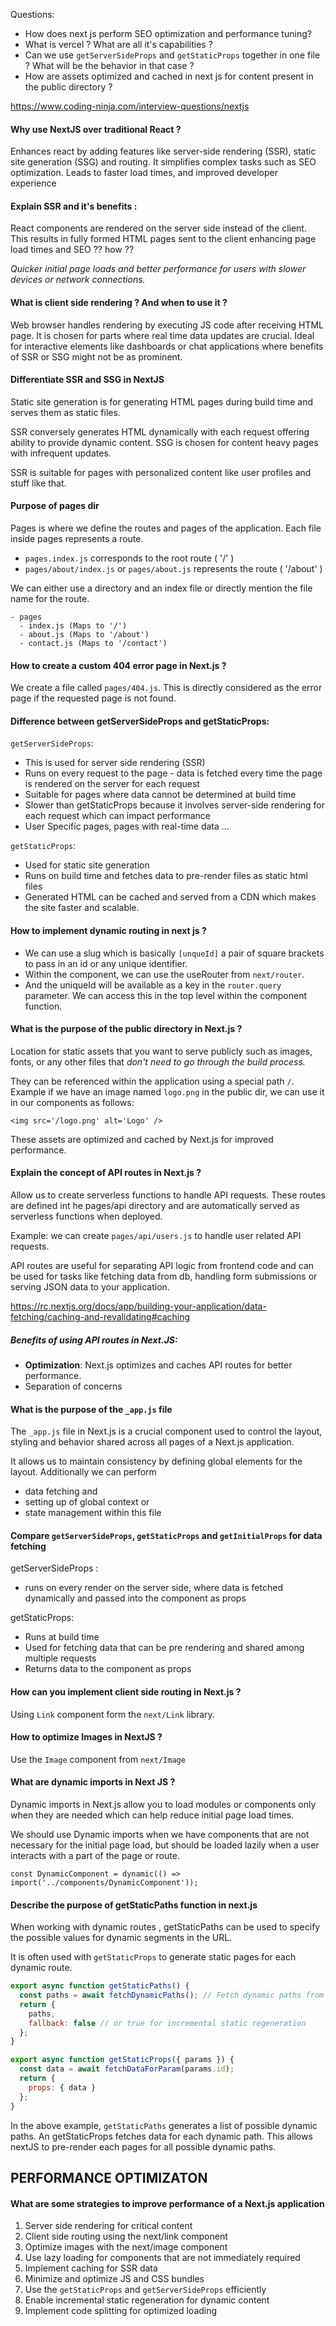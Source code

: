 Questions:
- How does next js perform SEO optimization and performance tuning?
- What is vercel ? What are all it's capabilities ?
- Can we use `getServerSideProps` and `getStaticProps` together in one file ? What will be the behavior in that case ?
- How are assets optimized and cached in next js for content present in the public directory ?

https://www.coding-ninja.com/interview-questions/nextjs

#### **Why use NextJS over traditional React ?**

Enhances react by adding features like server-side rendering (SSR), static site generation (SSG) and routing. It simplifies complex tasks such as SEO optimization. Leads to faster load times, and improved developer experience

#### **Explain SSR and it's benefits** :

React components are rendered on the server side instead of the client. This results in fully formed HTML pages sent to the client enhancing page load times and SEO ?? how ?? 

*Quicker initial page loads and better performance for users with slower devices or network connections.* 

#### **What is client side rendering ?  And when to use it ?**

Web browser handles rendering by executing JS code after receiving HTML page. It is chosen for parts where real time data updates are crucial. Ideal for interactive elements like dashboards or chat applications where benefits of SSR or SSG might not be as prominent. 

#### Differentiate SSR and SSG in NextJS

Static site generation is for generating HTML pages during build time and serves them as static files. 

SSR conversely generates HTML dynamically with each request offering ability to provide dynamic content. SSG is chosen for content heavy pages with infrequent updates. 

SSR is suitable for pages with personalized content like user profiles and stuff like that.

#### Purpose of pages dir

Pages is where we define the routes and pages of the application. Each file inside pages represents a route. 
- `pages.index.js` corresponds to the root route ( '/' )
- `pages/about/index.js` or `pages/about.js` represents the route ( '/about' )

We can either use a directory and an index file or directly mention the file name for the route. 

```
- pages
  - index.js (Maps to '/')
  - about.js (Maps to '/about')
  - contact.js (Maps to '/contact')
```

#### How to create a custom 404 error page in Next.js ? 

We create  a file called `pages/404.js`. This is directly considered as the error page if the requested page is not found.

#### Difference between getServerSideProps and getStaticProps: 

`getServerSideProps`:
- This is used for server side rendering (SSR)
- Runs on every request to the page - data is fetched every time the page is rendered on the server for each request
- Suitable for pages where data cannot be determined at build time
- Slower than getStaticProps because it involves server-side rendering for each request which can impact performance
- User Specific pages, pages with real-time data ...

`getStaticProps`:
- Used for static site generation
- Runs on build time and fetches data to pre-render files as static html files
- Generated HTML can be cached and served from a CDN which makes the site faster and scalable. 

#### How to implement dynamic routing in next js ?

- We can use a slug which is basically `[unqueId]` a pair of square brackets to pass in an id or any unique identifier. 
- Within the component, we can use the useRouter from `next/router`. 
- And the uniqueId will be available as a key in the `router.query` parameter. We can access this in the top level within the component function.

#### What is the purpose of the public directory in Next.js ?

Location for static assets that you want to serve publicly such as images, fonts, or any other files that *don't need to go through the build process.* 

They can be referenced within the application using a special path `/`. Example if we have an image named `logo.png` in the public dir, we can use it in our components as follows: 

`<img src='/logo.png' alt='Logo' />`

These assets are optimized and cached by Next.js for improved performance.

#### Explain the concept of API routes in Next.js ?

Allow us to create serverless functions to handle API requests. These routes are defined int he pages/api directory and are automatically served as serverless functions when deployed. 

Example: we can create `pages/api/users.js` to handle user related API requests. 

API routes are useful for separating API logic from frontend code and can be used for tasks like fetching data from db, handling form submissions or serving JSON data to your application. 

https://rc.nextjs.org/docs/app/building-your-application/data-fetching/caching-and-revalidating#caching

##### Benefits of using API routes in Next.JS: 

- **Optimization**: Next.js optimizes and caches API routes for better performance.
- Separation of concerns 

#### What is the purpose of the `_app.js` file

The `_app.js` file in Next.js is a crucial component used to control the layout, styling and behavior shared across all pages of a Next.js application. 

It allows us to maintain consistency by defining global elements for the layout. 
Additionally we can perform 
- data fetching and 
- setting up of global context or 
- state management within this file

#### Compare `getServerSideProps`, `getStaticProps` and `getInitialProps` for data fetching

getServerSideProps : 
- runs on every render on the server side, where data is fetched dynamically and passed into the component as props

getStaticProps: 
- Runs at build time
- Used for fetching data that can be pre rendering and shared among multiple requests
- Returns data to the component as props


#### How can you implement client side routing in Next.js ?

Using `Link` component form the  `next/Link` library.

#### How to optimize Images in NextJS ?

Use the `Image` component from `next/Image`

#### What are dynamic imports in Next JS ?

Dynamic imports in Next.js allow you to load modules or components only when they are needed which can help reduce initial page load times. 

We should use Dynamic imports when we have components that are not necessary for the initial page load, but should be loaded lazily when a user interacts with a part of the page or route.

```
const DynamicComponent = dynamic(() => import('../components/DynamicComponent'));
```


#### Describe the purpose of getStaticPaths function in next.js

When working with dynamic routes , getStaticPaths can be used to specify the possible values for dynamic segments in the URL. 

It is often used with `getStaticProps` to generate static pages for each dynamic route.

```javascript
export async function getStaticPaths() {
  const paths = await fetchDynamicPaths(); // Fetch dynamic paths from your data source
  return {
    paths,
    fallback: false // or true for incremental static regeneration
  };
}

export async function getStaticProps({ params }) {
  const data = await fetchDataForParam(params.id);
  return {
    props: { data }
  };
}
```

In the above example, `getStaticPaths` generates a list of possible dynamic paths. An getStaticProps fetches data for each dynamic path. This allows nextJS to pre-render each pages for all possible dynamic paths. 

## PERFORMANCE OPTIMIZATON


#### What are some strategies to improve performance of a Next.js application

1. Server side rendering for critical content
2. Client side routing using the next/link component
3. Optimize images with the next/image component
4. Use lazy loading for components that are not immediately required
5. Implement caching for SSR data
6. Minimize and optimize JS and CSS bundles
7. Use the `getStaticProps` and `getServerSideProps` efficiently
8. Enable incremental static regeneration for dynamic content
9. Implement code splitting for optimized loading


